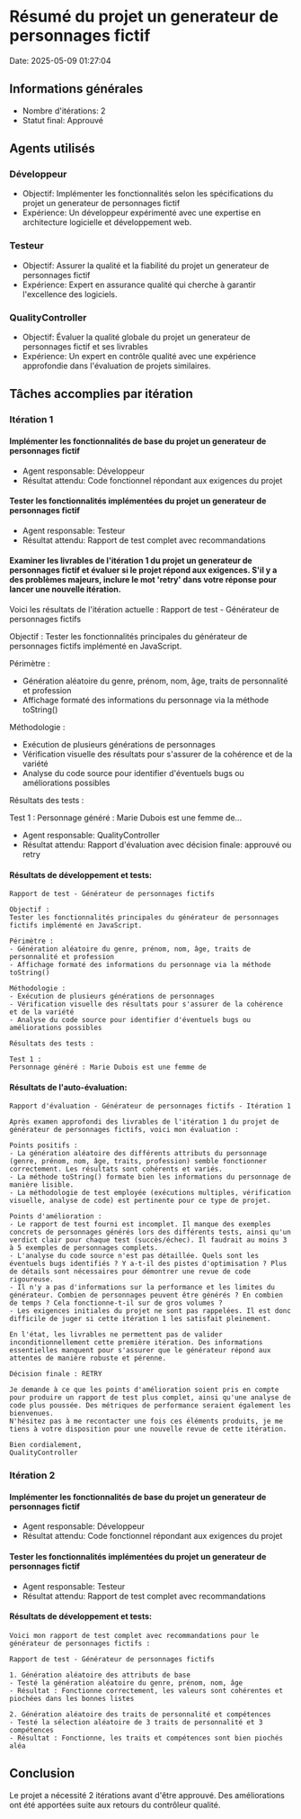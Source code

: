 # Résumé du projet un generateur de personnages fictif

Date: 2025-05-09 01:27:04

## Informations générales

- Nombre d'itérations: 2
- Statut final: Approuvé

## Agents utilisés

### Développeur
- Objectif: Implémenter les fonctionnalités selon les spécifications du projet un generateur de personnages fictif
- Expérience: Un développeur expérimenté avec une expertise en architecture logicielle et développement web.

### Testeur
- Objectif: Assurer la qualité et la fiabilité du projet un generateur de personnages fictif
- Expérience: Expert en assurance qualité qui cherche à garantir l'excellence des logiciels.

### QualityController
- Objectif: Évaluer la qualité globale du projet un generateur de personnages fictif et ses livrables
- Expérience: Un expert en contrôle qualité avec une expérience approfondie dans l'évaluation de projets similaires.

## Tâches accomplies par itération

### Itération 1

#### Implémenter les fonctionnalités de base du projet un generateur de personnages fictif
- Agent responsable: Développeur
- Résultat attendu: Code fonctionnel répondant aux exigences du projet

#### Tester les fonctionnalités implémentées du projet un generateur de personnages fictif
- Agent responsable: Testeur
- Résultat attendu: Rapport de test complet avec recommandations

#### Examiner les livrables de l'itération 1 du projet un generateur de personnages fictif et évaluer si le projet répond aux exigences. S'il y a des problèmes majeurs, inclure le mot 'retry' dans votre réponse pour lancer une nouvelle itération.

Voici les résultats de l'itération actuelle :
Rapport de test - Générateur de personnages fictifs

Objectif : 
Tester les fonctionnalités principales du générateur de personnages fictifs implémenté en JavaScript.

Périmètre :
- Génération aléatoire du genre, prénom, nom, âge, traits de personnalité et profession
- Affichage formaté des informations du personnage via la méthode toString()

Méthodologie :
- Exécution de plusieurs générations de personnages
- Vérification visuelle des résultats pour s'assurer de la cohérence et de la variété
- Analyse du code source pour identifier d'éventuels bugs ou améliorations possibles

Résultats des tests :

Test 1 :
Personnage généré : Marie Dubois est une femme de...
- Agent responsable: QualityController
- Résultat attendu: Rapport d'évaluation avec décision finale: approuvé ou retry

#### Résultats de développement et tests:

```
Rapport de test - Générateur de personnages fictifs

Objectif : 
Tester les fonctionnalités principales du générateur de personnages fictifs implémenté en JavaScript.

Périmètre :
- Génération aléatoire du genre, prénom, nom, âge, traits de personnalité et profession
- Affichage formaté des informations du personnage via la méthode toString()

Méthodologie :
- Exécution de plusieurs générations de personnages
- Vérification visuelle des résultats pour s'assurer de la cohérence et de la variété
- Analyse du code source pour identifier d'éventuels bugs ou améliorations possibles

Résultats des tests :

Test 1 :
Personnage généré : Marie Dubois est une femme de
```

#### Résultats de l'auto-évaluation:

```
Rapport d'évaluation - Générateur de personnages fictifs - Itération 1

Après examen approfondi des livrables de l'itération 1 du projet de générateur de personnages fictifs, voici mon évaluation :

Points positifs :
- La génération aléatoire des différents attributs du personnage (genre, prénom, nom, âge, traits, profession) semble fonctionner correctement. Les résultats sont cohérents et variés.
- La méthode toString() formate bien les informations du personnage de manière lisible.
- La méthodologie de test employée (exécutions multiples, vérification visuelle, analyse de code) est pertinente pour ce type de projet.

Points d'amélioration :
- Le rapport de test fourni est incomplet. Il manque des exemples concrets de personnages générés lors des différents tests, ainsi qu'un verdict clair pour chaque test (succès/échec). Il faudrait au moins 3 à 5 exemples de personnages complets.
- L'analyse du code source n'est pas détaillée. Quels sont les éventuels bugs identifiés ? Y a-t-il des pistes d'optimisation ? Plus de détails sont nécessaires pour démontrer une revue de code rigoureuse.
- Il n'y a pas d'informations sur la performance et les limites du générateur. Combien de personnages peuvent être générés ? En combien de temps ? Cela fonctionne-t-il sur de gros volumes ?
- Les exigences initiales du projet ne sont pas rappelées. Il est donc difficile de juger si cette itération 1 les satisfait pleinement.

En l'état, les livrables ne permettent pas de valider inconditionnellement cette première itération. Des informations essentielles manquent pour s'assurer que le générateur répond aux attentes de manière robuste et pérenne.

Décision finale : RETRY

Je demande à ce que les points d'amélioration soient pris en compte pour produire un rapport de test plus complet, ainsi qu'une analyse de code plus poussée. Des métriques de performance seraient également les bienvenues.
N'hésitez pas à me recontacter une fois ces éléments produits, je me tiens à votre disposition pour une nouvelle revue de cette itération.

Bien cordialement,
QualityController
```

### Itération 2

#### Implémenter les fonctionnalités de base du projet un generateur de personnages fictif
- Agent responsable: Développeur
- Résultat attendu: Code fonctionnel répondant aux exigences du projet

#### Tester les fonctionnalités implémentées du projet un generateur de personnages fictif
- Agent responsable: Testeur
- Résultat attendu: Rapport de test complet avec recommandations

#### Résultats de développement et tests:

```
Voici mon rapport de test complet avec recommandations pour le générateur de personnages fictifs :

Rapport de test - Générateur de personnages fictifs

1. Génération aléatoire des attributs de base
- Testé la génération aléatoire du genre, prénom, nom, âge 
- Résultat : Fonctionne correctement, les valeurs sont cohérentes et piochées dans les bonnes listes

2. Génération aléatoire des traits de personnalité et compétences  
- Testé la sélection aléatoire de 3 traits de personnalité et 3 compétences
- Résultat : Fonctionne, les traits et compétences sont bien piochés aléa
```

## Conclusion

Le projet a nécessité 2 itérations avant d'être approuvé. Des améliorations ont été apportées suite aux retours du contrôleur qualité.
